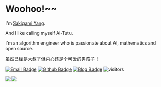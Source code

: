 # Woohoo!~~

I'm [Sakigami Yang](https://github.com/SakigamiYang).

And I like calling myself Ai-Tutu.

I'm an algorithm engineer who is passionate about AI, mathematics and open source.

虽然已经是大叔了但内心还是个可爱的男孩子！


[![Email Badge](https://img.shields.io/badge/-Email-c14438?style=flat-square&logo=Gmail&logoColor=white&link=mailto:zhixiao.yang0124@gmail.com)](mailto:zhixiao.yang0124@gmail.com)
[![Github Badge](https://img.shields.io/badge/-Github-232323?style=flat-square&logo=Github&logoColor=white&link=https://github.com/SakigamiYang)](https://github.com/SakigamiYang)
[![Blog Badge](https://img.shields.io/badge/-Blog-blueviolet?style=flat-square&logo=WordPress&logoColor=white&link=https://sakigami-yang.me)](https://sakigami-yang.me)
![visitors](https://visitor-badge.laobi.icu/badge?page_id=SakigamiYang)

<a href="https://github.com/SakigamiYang/github-readme-stats">
  <img align="left" src="https://github-readme-stats.vercel.app/api?username=SakigamiYang&count_private=true&show_icons=true&theme=dracula" />
</a>
<a href="https://github.com/SakigamiYang/github-readme-stats">
  <img align="left" src="https://github-readme-stats.vercel.app/api/top-langs/?username=SakigamiYang&theme=dracula" />
</a>
